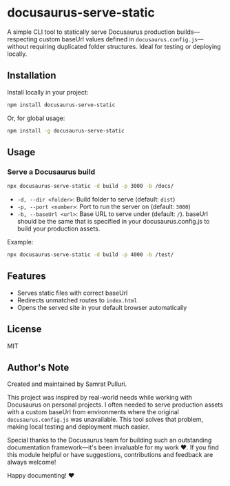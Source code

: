 # docusaurus-serve-static

A simple CLI tool to statically serve Docusaurus production builds—respecting custom baseUrl values defined in `docusaurus.config.js`—without requiring duplicated folder structures. Ideal for testing or deploying locally.

## Installation

Install locally in your project:

```sh
npm install docusaurus-serve-static
```

Or, for global usage:

```sh
npm install -g docusaurus-serve-static
```

## Usage

### Serve a Docusaurus build

```sh
npx docusaurus-serve-static -d build -p 3000 -b /docs/
```
- `-d, --dir <folder>`: Build folder to serve (default: `dist`)
- `-p, --port <number>`: Port to run the server on (default: `3000`)
- `-b, --baseUrl <url>`: Base URL to serve under (default: `/`). baseUrl should be the same that is specified in your docusaurus.config.js to build your production assets.

Example:
```sh
npx docusaurus-serve-static -d build -p 4000 -b /test/
```

## Features
- Serves static files with correct baseUrl
- Redirects unmatched routes to `index.html`
- Opens the served site in your default browser automatically

## License
MIT

## Author's Note
Created and maintained by Samrat Pulluri.

This project was inspired by real-world needs while working with Docusaurus on personal projects. I often needed to serve production assets with a custom baseUrl from environments where the original `docusaurus.config.js` was unavailable. This tool solves that problem, making local testing and deployment much easier.

Special thanks to the Docusaurus team for building such an outstanding documentation framework—it's been invaluable for my work ❤️. If you find this module helpful or have suggestions, contributions and feedback are always welcome!

Happy documenting! ❤️


